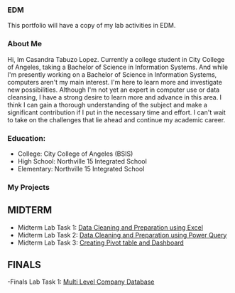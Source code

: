 ### EDM
This portfolio will have a copy of my lab activities in EDM.
### About Me
Hi, Im Casandra Tabuzo Lopez. Currently a college student in City College of Angeles, taking a Bachelor of Science in Information Systems. And while I'm presently working on a Bachelor of Science in Information Systems, computers aren't my main interest. I'm here to learn more and investigate new possibilities. Although I'm not yet an expert in computer use or data cleansing, I have a strong desire to learn more and advance in this area. I think I can gain a thorough understanding of the subject and make a significant contribution if I put in the necessary time and effort. I can't wait to take on the challenges that lie ahead and continue my academic career.
### Education:
- College: City College of Angeles (BSIS)
- High School: Northville 15 Integrated School
- Elementary: Northville 15 Integrated School
  
### My Projects
## MIDTERM
- Midterm Lab Task 1: [Data Cleaning and Preparation using Excel](https://github.com/CasandraLopez-sey/EDM/tree/main/Midterm%20Lab%20Task%201)
- Midterm Lab Task 2: [Data Cleaning and Preparation using Power Query](https://github.com/CasandraLopez-sey/EDM/tree/main/Midterm%20Lab%20Task%202)
- Midterm Lab Task 3: [Creating Pivot table and Dashboard](https://github.com/CasandraLopez-sey/EDM/tree/main/Midterm%20Lab%20Task%203)

## FINALS
-Finals Lab Task 1: [Multi Level Company Database](https://github.com/CasandraLopez-sey/Casandra.github.io/blob/main/Finals%20Lab%20Task%201/README.md)
